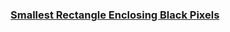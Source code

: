 ### [Smallest Rectangle Enclosing Black Pixels](https://leetcode.com/problems/smallest-rectangle-enclosing-black-pixels)

